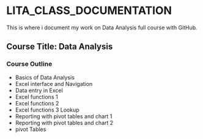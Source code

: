 # LITA_CLASS_DOCUMENTATION
This is where i document my work on Data Analysis full course with GitHub.

## Course Title: Data Analysis

### Course Outline

- Basics of Data Analysis
- Excel interface and Navigation
- Data entry in Excel
- Excel functions 1
- Excel functions 2
- Excel functions 3 Lookup
- Reporting with pivot tables and chart 1
- Reporting with pivot tables and chart 2
- pivot Tables

